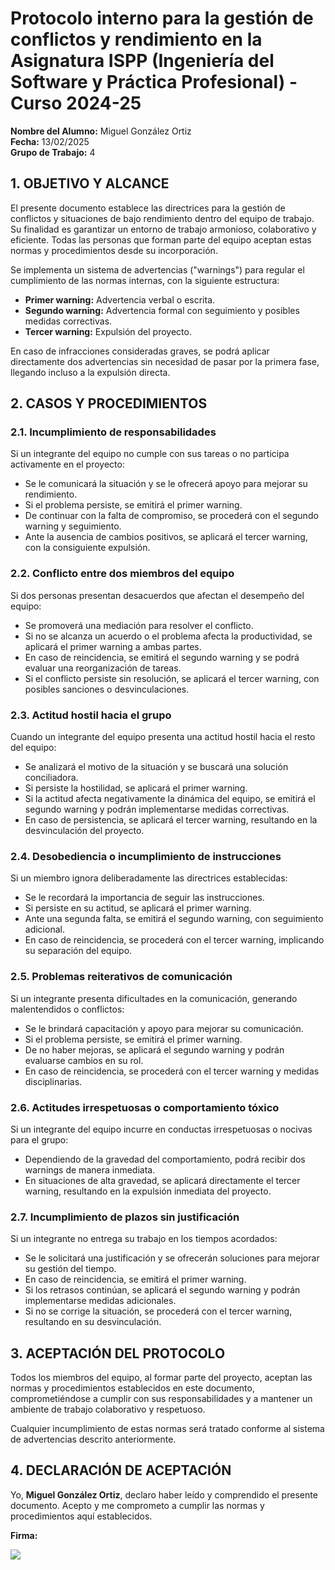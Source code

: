 # Protocolo interno para la gestión de conflictos y rendimiento en la Asignatura ISPP (Ingeniería del Software y Práctica Profesional) - Curso 2024-25

**Nombre del Alumno:** Miguel González Ortiz  
**Fecha:** 13/02/2025  
**Grupo de Trabajo:** 4  

## 1. OBJETIVO Y ALCANCE  

El presente documento establece las directrices para la gestión de conflictos y situaciones de bajo rendimiento dentro del equipo de trabajo. Su finalidad es garantizar un entorno de trabajo armonioso, colaborativo y eficiente. Todas las personas que forman parte del equipo aceptan estas normas y procedimientos desde su incorporación.  

Se implementa un sistema de advertencias ("warnings") para regular el cumplimiento de las normas internas, con la siguiente estructura:  

- **Primer warning:** Advertencia verbal o escrita.  
- **Segundo warning:** Advertencia formal con seguimiento y posibles medidas correctivas.  
- **Tercer warning:** Expulsión del proyecto.  

En caso de infracciones consideradas graves, se podrá aplicar directamente dos advertencias sin necesidad de pasar por la primera fase, llegando incluso a la expulsión directa.  

## 2. CASOS Y PROCEDIMIENTOS  

### 2.1. Incumplimiento de responsabilidades  
Si un integrante del equipo no cumple con sus tareas o no participa activamente en el proyecto:  

- Se le comunicará la situación y se le ofrecerá apoyo para mejorar su rendimiento.  
- Si el problema persiste, se emitirá el primer warning.  
- De continuar con la falta de compromiso, se procederá con el segundo warning y seguimiento.  
- Ante la ausencia de cambios positivos, se aplicará el tercer warning, con la consiguiente expulsión.  

### 2.2. Conflicto entre dos miembros del equipo  
Si dos personas presentan desacuerdos que afectan el desempeño del equipo:  

- Se promoverá una mediación para resolver el conflicto.  
- Si no se alcanza un acuerdo o el problema afecta la productividad, se aplicará el primer warning a ambas partes.  
- En caso de reincidencia, se emitirá el segundo warning y se podrá evaluar una reorganización de tareas.  
- Si el conflicto persiste sin resolución, se aplicará el tercer warning, con posibles sanciones o desvinculaciones.  

### 2.3. Actitud hostil hacia el grupo  
Cuando un integrante del equipo presenta una actitud hostil hacia el resto del equipo:  

- Se analizará el motivo de la situación y se buscará una solución conciliadora.  
- Si persiste la hostilidad, se aplicará el primer warning.  
- Si la actitud afecta negativamente la dinámica del equipo, se emitirá el segundo warning y podrán implementarse medidas correctivas.  
- En caso de persistencia, se aplicará el tercer warning, resultando en la desvinculación del proyecto.  

### 2.4. Desobediencia o incumplimiento de instrucciones  
Si un miembro ignora deliberadamente las directrices establecidas:  

- Se le recordará la importancia de seguir las instrucciones.  
- Si persiste en su actitud, se aplicará el primer warning.  
- Ante una segunda falta, se emitirá el segundo warning, con seguimiento adicional.  
- En caso de reincidencia, se procederá con el tercer warning, implicando su separación del equipo.  

### 2.5. Problemas reiterativos de comunicación  
Si un integrante presenta dificultades en la comunicación, generando malentendidos o conflictos:  

- Se le brindará capacitación y apoyo para mejorar su comunicación.  
- Si el problema persiste, se emitirá el primer warning.  
- De no haber mejoras, se aplicará el segundo warning y podrán evaluarse cambios en su rol.  
- En caso de reincidencia, se procederá con el tercer warning y medidas disciplinarias.  

### 2.6. Actitudes irrespetuosas o comportamiento tóxico  
Si un integrante del equipo incurre en conductas irrespetuosas o nocivas para el grupo:  

- Dependiendo de la gravedad del comportamiento, podrá recibir dos warnings de manera inmediata.  
- En situaciones de alta gravedad, se aplicará directamente el tercer warning, resultando en la expulsión inmediata del proyecto.  

### 2.7. Incumplimiento de plazos sin justificación  
Si un integrante no entrega su trabajo en los tiempos acordados:  

- Se le solicitará una justificación y se ofrecerán soluciones para mejorar su gestión del tiempo.  
- En caso de reincidencia, se emitirá el primer warning.  
- Si los retrasos continúan, se aplicará el segundo warning y podrán implementarse medidas adicionales.  
- Si no se corrige la situación, se procederá con el tercer warning, resultando en su desvinculación.  

## 3. ACEPTACIÓN DEL PROTOCOLO  
Todos los miembros del equipo, al formar parte del proyecto, aceptan las normas y procedimientos establecidos en este documento, comprometiéndose a cumplir con sus responsabilidades y a mantener un ambiente de trabajo colaborativo y respetuoso.  

Cualquier incumplimiento de estas normas será tratado conforme al sistema de advertencias descrito anteriormente.  

## 4. DECLARACIÓN DE ACEPTACIÓN  
Yo, **Miguel González Ortiz**, declaro haber leído y comprendido el presente documento. Acepto y me comprometo a cumplir las normas y procedimientos aquí establecidos.  

**Firma:**  

![](../firmas/MiguelGonzález.png)